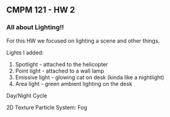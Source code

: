 ## CMPM 121 - HW 2

### All about Lighting!!

For this HW we focused on lighting a scene and other things.

Lights I added:

1. Spotlight - attached to the helicopter
2. Point light - attached to a wall lamp
3. Emissive light - glowing cat on desk (kinda like a nightlight)
4. Area light - green ambient lighting on the desk

Day/Night Cycle

2D Texture Particle System: Fog
